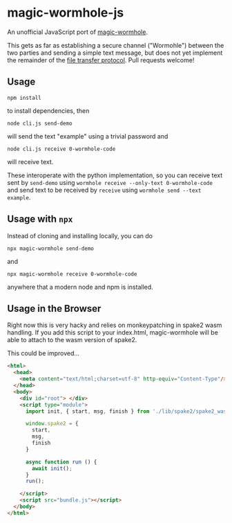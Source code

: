 # magic-wormhole-js

An unofficial JavaScript port of [magic-wormhole](https://github.com/warner/magic-wormhole).

This gets as far as establishing a secure channel ("Wormohle") between the two parties and sending a simple text message, but does not yet implement the remainder of the [file transfer protocol](https://github.com/warner/magic-wormhole/blob/master/docs/file-transfer-protocol.md). Pull requests welcome!


## Usage

```
npm install
```
to install dependencies, then

```
node cli.js send-demo
```
will send the text "example" using a trivial password and


```
node cli.js receive 0-wormhole-code
```
will receive text.

These interoperate with the python implementation, so you can receive text sent by `send-demo` using `wormhole receive --only-text 0-wormhole-code` and send text to be received by `receive` using `wormhole send --text example`.


## Usage with `npx`

Instead of cloning and installing locally, you can do
```
npx magic-wormhole send-demo
```
and

```
npx magic-wormhole receive 0-wormhole-code
```

anywhere that a modern node and npm is installed.

## Usage in the Browser

Right now this is very hacky and relies on monkeypatching in spake2 wasm
handling. If you add this script to your index.html,
magic-wormhole will be able to attach to the wasm version of spake2.

This could be improved...

```html
<html>
  <head>
    <meta content="text/html;charset=utf-8" http-equiv="Content-Type"/>
  </head>
  <body>
    <div id="root"> </div>
    <script type="module"> 
      import init, { start, msg, finish } from './lib/spake2/spake2_wasm.js';

      window.spake2 = {
        start,
        msg, 
        finish
      }

      async function run () {
        await init();
      }
      run();

    </script>
    <script src="bundle.js"></script>
  </body>
</html>

```

